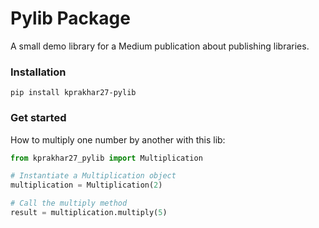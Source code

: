 # Pylib Package
A small demo library for a Medium publication about publishing libraries.

### Installation
```
pip install kprakhar27-pylib
```

### Get started
How to multiply one number by another with this lib:

```Python
from kprakhar27_pylib import Multiplication

# Instantiate a Multiplication object
multiplication = Multiplication(2)

# Call the multiply method
result = multiplication.multiply(5)
```
